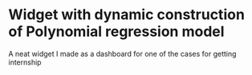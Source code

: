 # Widget with dynamic construction of Polynomial regression model
A neat widget I made as a dashboard for one of the cases for getting internship

